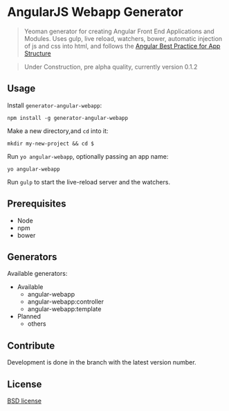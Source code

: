 # AngularJS Webapp Generator

> Yeoman generator for creating Angular Front End Applications and Modules. Uses gulp, live reload, watchers, bower, automatic injection of js and css into html, and follows the [Angular Best Practice for App Structure](https://docs.google.com/document/d/1XXMvReO8-Awi1EZXAXS4PzDzdNvV6pGcuaF4Q9821Es/pub) 

> Under Construction, pre alpha quality, currently version 0.1.2 

## Usage

Install `generator-angular-webapp`:
```
npm install -g generator-angular-webapp
```

Make a new directory,and `cd` into it:
```
mkdir my-new-project && cd $
```

Run `yo angular-webapp`, optionally passing an app name:
```
yo angular-webapp
```

Run `gulp` to start the live-reload server and the watchers.

## Prerequisites
* Node
* npm
* bower

## Generators

Available generators:

* Available
	- angular-webapp
	- angular-webapp:controller
	- angular-webapp:template
* Planned
	- others

## Contribute

Development is done in the branch with the latest version number.

## License

[BSD license](http://opensource.org/licenses/bsd-license.php)
